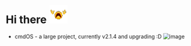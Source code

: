 # Hi there ![image](https://github.com/server2200/server2200/blob/main/fading.gif)

* cmdOS - a large project, currently v2.1.4 and upgrading :D
![image](https://github.com/server2200/server2200/assets/141962124/b2939834-9d3d-41ef-ba99-da8323855cbd)
